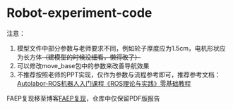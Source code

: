 # Robot-experiment-code

注意：

1. 模型文件中部分参数与老师要求不同，例如轮子厚度应为1.5cm，电机形状应为长方体~~（建模型的时候没细看，懒得改了）~~
2. 可以修改move_base包中的参数来改善导航效果
3. 不推荐按照老师的PPT实现，仅作为参数与流程参考即可，推荐参考文档：[Autolabor-ROS机器人入门课程《ROS理论与实践》零基础教程](http://www.autolabor.com.cn/book/ROSTutorials/)

FAEP复现移至博客[FAEP复现](https://blog.tiamoli.top/posts/980f022f)，仓库中仅保留PDF版报告
